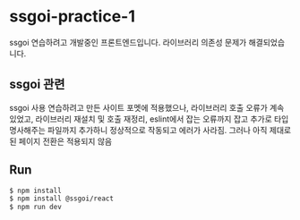 # ssgoi-practice-1
ssgoi 연습하려고 개발중인 프론트엔드입니다. 라이브러리 의존성 문제가 해결되었습니다.

## ssgoi 관련
ssgoi 사용 연습하려고 만든 사이트 포멧에 적용했으나, 라이브러리 호출 오류가 계속 있었고, 라이브러리 재설치 및 호출 재정리, eslint에서 잡는 오류까지 잡고 추가로 타입 명사해주는 파일까지 추가하니 정상적으로 작동되고 에러가 사라짐. 그러나 아직 제대로 된 페이지 전환은 적용되지 않음

## Run
```bash
$ npm install
$ npm install @ssgoi/react
$ npm run dev
```
